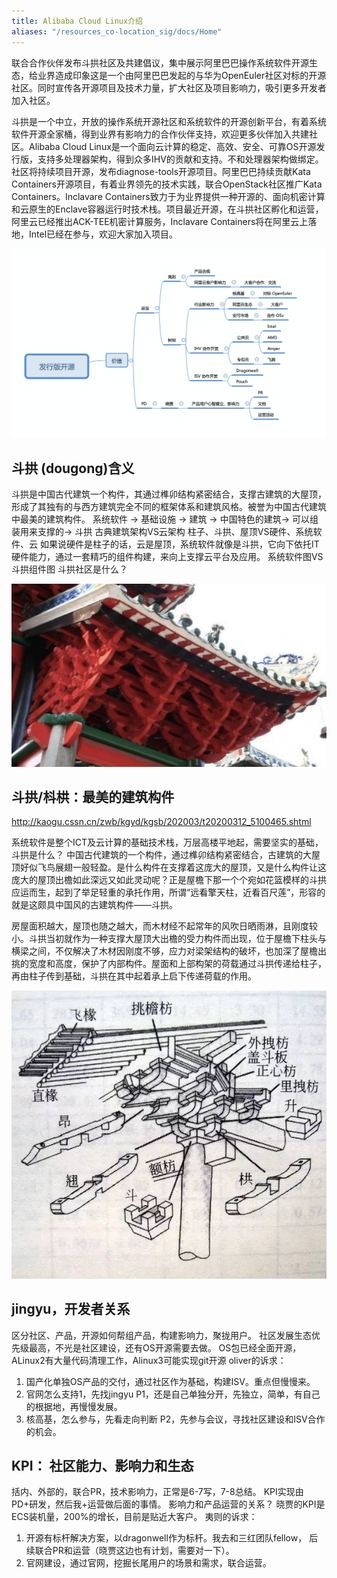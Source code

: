 ```yaml
---
title: Alibaba Cloud Linux介绍
aliases: "/resources_co-location_sig/docs/Home"
---
```


联合合作伙伴发布斗拱社区及共建倡议，集中展示阿里巴巴操作系统软件开源生态，给业界造成印象这是一个由阿里巴巴发起的与华为OpenEuler社区对标的开源社区。同时宣传各开源项目及技术力量，扩大社区及项目影响力，吸引更多开发者加入社区。

斗拱是一个中立，开放的操作系统开源社区和系统软件的开源创新平台，有着系统软件开源全家桶，得到业界有影响力的合作伙伴支持，欢迎更多伙伴加入共建社区。Alibaba Cloud Linux是一个面向云计算的稳定、高效、安全、可靠OS开源发行版，支持多处理器架构，得到众多IHV的贡献和支持。不和处理器架构做绑定。社区将持续项目开源，发布diagnose-tools开源项目。阿里巴巴持续贡献Kata Containers开源项目，有着业界领先的技术实践，联合OpenStack社区推广Kata Containers。Inclavare Containers致力于为业界提供一种开源的、面向机密计算和云原生的Enclave容器运行时技术栈。项目最近开源，在斗拱社区孵化和运营，阿里云已经推出ACK-TEE机密计算服务，Inclavare Containers将在阿里云上落地，Intel已经在参与，欢迎大家加入项目。

![发行版开源价值](architecture.png)

## 斗拱 (dougong)含义

斗拱是中国古代建筑一个构件，其通过榫卯结构紧密结合，支撑古建筑的大屋顶，形成了其独有的与西方建筑完全不同的框架体系和建筑风格。被誉为中国古代建筑中最美的建筑构件。
系统软件 -> 基础设施 -> 建筑 -> 中国特色的建筑-> 可以组装用来支撑的->  斗拱
古典建筑架构VS云架构 柱子、斗拱、屋顶VS硬件、系统软件、云
如果说硬件是柱子的话，云是屋顶，系统软件就像是斗拱，它向下依托IT硬件能力，通过一套精巧的组件构建，来向上支撑云平台及应用。
系统软件图VS斗拱组件图
斗拱社区是什么？

![斗拱](dougong.png)

## 斗拱/枓栱：最美的建筑构件 
http://kaogu.cssn.cn/zwb/kgyd/kgsb/202003/t20200312_5100465.shtml

系统软件是整个ICT及云计算的基础技术栈，万层高楼平地起，需要坚实的基础，
斗拱是什么？ 
中国古代建筑的一个构件，通过榫卯结构紧密结合，古建筑的大屋顶好似飞鸟展翅一般轻盈。是什么构件在支撑着这庞大的屋顶，又是什么构件让这庞大的屋顶出檐如此深远又如此灵动呢？正是屋檐下那一个个宛如花篮模样的斗拱应运而生，起到了举足轻重的承托作用，所谓“远看擎天柱，近看百尺莲”，形容的就是这颇具中国风的古建筑构件——斗拱。

房屋面积越大，屋顶也随之越大，而木材经不起常年的风吹日晒雨淋，且刚度较小。斗拱当初就作为一种支撑大屋顶大出檐的受力构件而出现，位于屋檐下柱头与横梁之间，不仅解决了木材因刚度不够，应力对梁架结构的破坏，也加深了屋檐出挑的宽度和高度，保护了内部构件。屋面和上部构架的荷载通过斗拱传递给柱子，再由柱子传到基础，斗拱在其中起着承上启下传递荷载的作用。

![斗拱结构分析](description.jpeg)

## jingyu，开发者关系

区分社区、产品，开源如何帮组产品，构建影响力，聚拢用户。
社区发展生态优先级最高，不光是社区建设，还有OS开源需要去做。
OS包已经全面开源， ALinux2有大量代码清理工作，Alinux3可能实现git开源
oliver的诉求：

1. 国产化单独OS产品的交付，通过社区作为基础，构建ISV。重点但慢慢来。
2. 官网怎么支持1，先找jingyu P1，还是自己单独分开，先独立，简单，有自己的根据地，再慢慢发展。
3. 核高基，怎么参与，先看走向判断 P2，先参与会议，寻找社区建设和ISV合作的机会。

## KPI： 社区能力、影响力和生态
括内、外部的，联合PR，技术影响力，正常是6-7写，7-8总结。
KPI实现由PD+研发，然后我+运营做后面的事情。
影响力和产品运营的关系？
晓贾的KPI是ECS装机量，200%的增长，目前是贴近大客户。
夷则的诉求：

1. 开源有标杆解决方案，以dragonwell作为标杆。我去和三红团队fellow，
后续联合PR和运营（晓贾这边也有计划，需要对一下）。
2. 官网建设，通过官网，挖掘长尾用户的场景和需求，联合运营。
